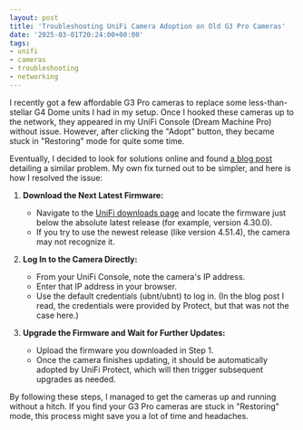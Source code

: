 ```yaml
---
layout: post
title: 'Troubleshooting UniFi Camera Adoption on Old G3 Pro Cameras'
date: '2025-03-01T20:24:00+00:00'
tags:
- unifi
- cameras
- troubleshooting
- networking
---
```


I recently got a few affordable G3 Pro cameras to replace some less-than-stellar G4 Dome units I had in my setup. Once I hooked these cameras up to the network, they appeared in my UniFi Console (Dream Machine Pro) without issue. However, after clicking the "Adopt" button, they became stuck in "Restoring" mode for quite some time.

Eventually, I decided to look for solutions online and found [a blog post](https://www.kilala.nl/index.php?id=2614) detailing a similar problem. My own fix turned out to be simpler, and here is how I resolved the issue:

1. **Download the Next Latest Firmware:**
   - Navigate to the [UniFi downloads page](https://www.ui.com/download/software/uvc-g3-pro) and locate the firmware just below the absolute latest release (for example, version 4.30.0).
   - If you try to use the newest release (like version 4.51.4), the camera may not recognize it.

2. **Log In to the Camera Directly:**
   - From your UniFi Console, note the camera's IP address.
   - Enter that IP address in your browser.
   - Use the default credentials (ubnt/ubnt) to log in. (In the blog post I read, the credentials were provided by Protect, but that was not the case here.)

3. **Upgrade the Firmware and Wait for Further Updates:**
   - Upload the firmware you downloaded in Step 1.
   - Once the camera finishes updating, it should be automatically adopted by UniFi Protect, which will then trigger subsequent upgrades as needed.

By following these steps, I managed to get the cameras up and running without a hitch. If you find your G3 Pro cameras are stuck in "Restoring" mode, this process might save you a lot of time and headaches.
